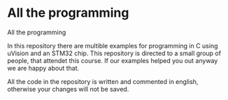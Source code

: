 # All the programming
All the programming

In this repository there are multible examples for programming in C using uVision and an STM32 chip. This repository is directed to a small group of people, that attendet this course. If our examples helped you out anyway we are happy about that.

All the code in the repository is written and commented in english, otherwise your changes will not be saved.
